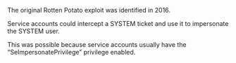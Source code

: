 The original Rotten Potato exploit was identified in 2016.


Service accounts could intercept a SYSTEM ticket and use it to impersonate the SYSTEM user.


This was possible because service accounts usually have the
“SeImpersonatePrivilege” privilege enabled.

